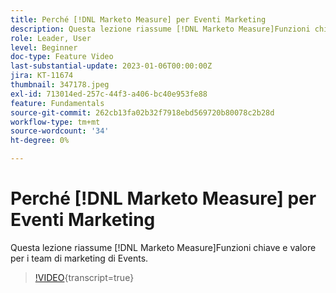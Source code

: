 ```yaml
---
title: Perché [!DNL Marketo Measure] per Eventi Marketing
description: Questa lezione riassume [!DNL Marketo Measure]Funzioni chiave e valore per i team di marketing di Events.
role: Leader, User
level: Beginner
doc-type: Feature Video
last-substantial-update: 2023-01-06T00:00:00Z
jira: KT-11674
thumbnail: 347178.jpeg
exl-id: 713014ed-257c-44f3-a406-bc40e953fe88
feature: Fundamentals
source-git-commit: 262cb13fa02b32f7918ebd569720b80078c2b28d
workflow-type: tm+mt
source-wordcount: '34'
ht-degree: 0%

---
```


# Perché [!DNL Marketo Measure] per Eventi Marketing

Questa lezione riassume [!DNL Marketo Measure]Funzioni chiave e valore per i team di marketing di Events.

>[!VIDEO](https://video.tv.adobe.com/v/347178/?learn=on){transcript=true}
